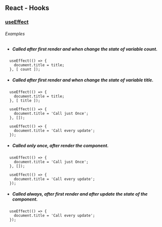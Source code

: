 ## React - Hooks
### [useEffect](https://reactjs.org/docs/hooks-effect.html)

###### Examples

* ##### Called after first render and when change the state of variable *count*.
```
  useEffect(() => {    
    document.title = title;
  }, [ count ]);
```

* ##### Called after first render and when change the state of variable *title*.
```
  useEffect(() => {    
    document.title = title;
  }, [ title ]);

  useEffect(() => {    
    document.title = 'Call just Once';
  }, []);

  useEffect(() => {    
    document.title = 'Call every update';
  });
```

* ##### Called only once, after render the component.
```
  useEffect(() => {    
    document.title = 'Call just Once';
  }, []);

  useEffect(() => {    
    document.title = 'Call every update';
  });
```

* ##### Called always, after first render and after update the state of the component.
```
  useEffect(() => {    
    document.title = 'Call every update';
  });
```
